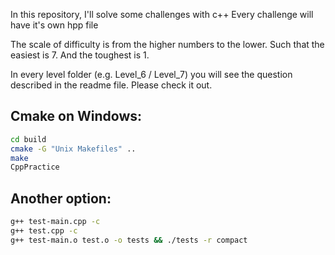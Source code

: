 In this repository, I'll solve some challenges with c++
Every challenge will have it's own hpp file

The scale of difficulty is from the higher numbers to the lower.
Such that the easiest is 7.
And the toughest is 1.

In every level folder (e.g. Level_6 / Level_7) you will see the question described in the readme file.
Please check it out. 


## Cmake on Windows:
```bash
cd build
cmake -G "Unix Makefiles" ..
make
CppPractice
```
## Another option:
```bash
g++ test-main.cpp -c
g++ test.cpp -c
g++ test-main.o test.o -o tests && ./tests -r compact
```



